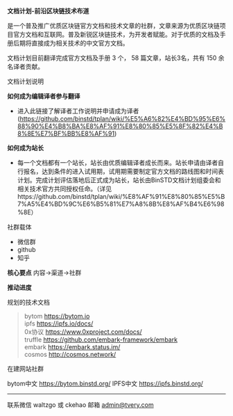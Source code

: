 **文档计划-前沿区块链技术布道**

 是一个普及推广优质区块链官方文档和技术文章的社群，文章来源为优质区块链项目官方文档和互联网。普及新锐区块链技术，为开发者赋能。对于优质的文档及手册后期将直接成为相关技术的中文官方文档。

文档计划目前翻译完成官方文档及手册 3 个， 58 篇文章，站长3名，共有 150 余名译者贡献。

文档计划说明

**如何成为编辑译者参与翻译**
* 进入此链接了解译者工作说明并申请成为译者 (https://github.com/binstd/tplan/wiki/%E5%A6%82%E4%BD%95%E6%88%90%E4%B8%BA%E8%AF%91%E8%80%85%E5%8F%82%E4%B8%8E%E7%BF%BB%E8%AF%91)


**如何成为站长**
* 每一个文档都有一个站长，站长由优质编辑译者成长而来。站长申请由译者自行报名，达到条件的进入试用期，试用期需要制定官方文档的路线图和时间表计划。完成计划评估落地后正式成为站长，站长由BinSTD文档计划组委会和相关技术官方共同授权任命。（详见https://github.com/binstd/tplan/wiki/%E8%AF%91%E8%80%85%E5%B7%A5%E4%BD%9C%E6%B5%81%E7%A8%8B%E8%AF%B4%E6%98%8E）



社群载体
* 微信群
* github
* 知乎

**核心要点**
内容->渠道->社群


**推动进度**

规划的技术文档
> bytom https://bytom.io    
> ipfs https://ipfs.io/docs/    
> 0x协议 https://www.0xproject.com/docs/    
> truffle https://github.com/embark-framework/embark    
> embark https://embark.status.im/    
> cosmos http://cosmos.network/ 

在建网站社群

bytom中文 https://bytom.binstd.org/
IPFS中文 https://ipfs.binstd.org/

---

联系微信
waltzgo 或 ckehao
邮箱
admin@tvery.com
